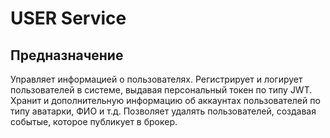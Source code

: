 # USER Service
## Предназначение
Управляет информацией о пользователях. Регистрирует и логирует пользователей в системе, выдавая персональный токен по типу JWT. Хранит и дополнительную информацию об аккаунтах пользователей по типу аватарки, ФИО и т.д. Позволяет удалять пользователей, создавая событые, которое публикует в брокер.

